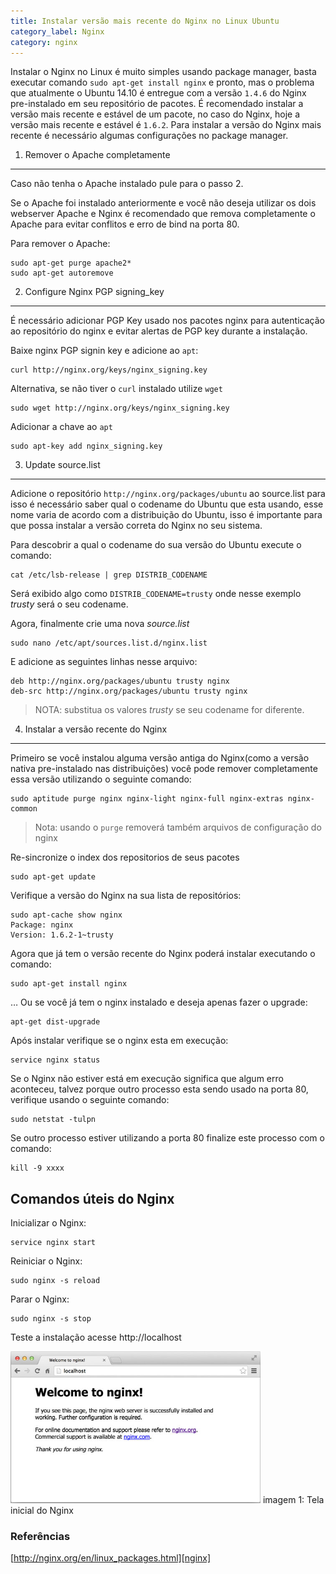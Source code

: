 ```yaml
---
title: Instalar versão mais recente do Nginx no Linux Ubuntu
category_label: Nginx
category: nginx
---
```


Instalar o Nginx no Linux é muito simples usando package manager, basta executar comando `sudo apt-get install nginx` e pronto, mas o problema que atualmente o Ubuntu 14.10 é entregue com a versão `1.4.6` do Nginx pre-instalado em seu repositório de pacotes. É recomendado instalar a versão mais recente e estável de um pacote, no caso do Nginx, hoje a versão mais recente e estável é `1.6.2`. Para instalar a versão do Nginx mais recente é necessário algumas configurações no package manager.

1. Remover o Apache completamente
-------------------------------------------
Caso não tenha o Apache instalado pule para o passo 2.

Se o Apache foi instalado anteriormente e você não deseja utilizar os dois webserver Apache e Nginx é recomendado que remova completamente o Apache para evitar conflitos e erro de bind na porta 80.

Para remover o Apache:

	sudo apt-get purge apache2*	
	sudo apt-get autoremove

2. Configure Nginx PGP signing_key
--------------------------------
É necessário adicionar PGP Key usado nos pacotes nginx para autenticação ao repositório do nginx e evitar alertas de PGP key durante a instalação.

Baixe nginx PGP signin key e adicione ao `apt`:

	curl http://nginx.org/keys/nginx_signing.key 

Alternativa, se não tiver o `curl` instalado utilize `wget`

	sudo wget http://nginx.org/keys/nginx_signing.key

Adicionar a chave ao `apt`

	sudo apt-key add nginx_signing.key

3. Update source.list
----------------------
Adicione o repositório `http://nginx.org/packages/ubuntu` ao source.list para isso é necessário saber qual o codename do Ubuntu que esta usando, esse nome varia de acordo com a distribuição do Ubuntu, isso é importante para que possa instalar a versão correta do Nginx no seu sistema.

Para descobrir a qual o codename do sua versão do Ubuntu execute o comando:

	cat /etc/lsb-release | grep DISTRIB_CODENAME

Será exibido algo como `DISTRIB_CODENAME=trusty` onde nesse exemplo *trusty* será o seu codename.

Agora, finalmente crie uma nova *source.list*

	sudo nano /etc/apt/sources.list.d/nginx.list

E adicione as seguintes linhas nesse arquivo:

	deb http://nginx.org/packages/ubuntu trusty nginx
	deb-src http://nginx.org/packages/ubuntu trusty nginx
> NOTA: substitua os valores *trusty* se seu codename for diferente.

4. Instalar a versão recente do Nginx
--------------------------------------
Primeiro se você instalou alguma versão antiga do Nginx(como a versão nativa pre-instalado nas distribuições) você pode remover completamente essa versão utilizando o seguinte comando:

	sudo aptitude purge nginx nginx-light nginx-full nginx-extras nginx-common

> Nota: usando o `purge` removerá também arquivos de configuração do nginx

Re-sincronize o index dos repositorios de seus pacotes    

	sudo apt-get update

Verifique a versão do Nginx na sua lista de repositórios:

	sudo apt-cache show nginx
	Package: nginx
	Version: 1.6.2-1~trusty

Agora que já tem o versão recente do Nginx poderá instalar executando o comando:

	sudo apt-get install nginx
	
… Ou se você já tem o nginx instalado e deseja apenas fazer o upgrade:

	apt-get dist-upgrade

Após instalar verifique se o nginx esta em execução:
	
	service nginx status

Se o Nginx não estiver está em execução significa que algum erro aconteceu, talvez porque outro processo esta sendo usado na porta 80, verifique usando o seguinte comando:

	sudo netstat -tulpn

Se outro processo estiver utilizando a porta 80 finalize este processo com o comando:
	
	kill -9 xxxx

Comandos úteis do Nginx
-------------------------

Inicializar o Nginx:

	service nginx start

Reiniciar o Nginx:

	sudo nginx -s reload

Parar o Nginx:
	
	sudo nginx -s stop

Teste a instalação acesse http://localhost

<div class="img-wrap text-center">
<img src="/images/2014/11/nginx.jpg" alt="Nginx" title="Nginx" class="img-thumbnail" width="400">
<span>imagem 1: Tela inicial do Nginx</span>
</div>

### Referências
[http://nginx.org/en/linux_packages.html][nginx]

[nginx]: http://nginx.org/en/linux_packages.html
[server_guide]: https://help.ubuntu.com/lts/serverguide/php5.html 

[1]: http://blog.chrismeller.com/configuring-and-optimizing-php-fpm-and-nginx-on-ubuntu-or-debian
[2]: http://wiki.nginx.org/Install
[3]: https://bjornjohansen.no/install-latest-version-of-nginx-on-ubuntu
[4]: https://www.digitalocean.com/community/articles/how-to-install-the-latest-version-of-nginx-on-ubuntu-12-10
[5]: http://ubuntuhandbook.org/index.php/2013/10/install-nginx-php5-mysql-lemp-ubuntu-1310/ 
